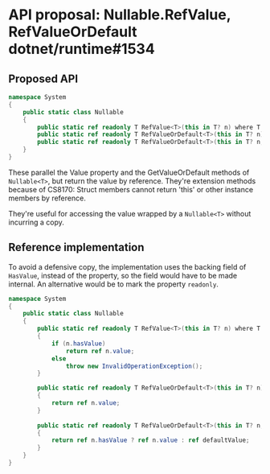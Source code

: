# API proposal: Nullable.RefValue, RefValueOrDefault dotnet/runtime#1534

## Proposed API
```csharp
namespace System
{
    public static class Nullable
    {
        public static ref readonly T RefValue<T>(this in T? n) where T : struct;
        public static ref readonly T RefValueOrDefault<T>(this in T? n) where T : struct;
        public static ref readonly T RefValueOrDefault<T>(this in T? n, in T defaultValue) where T : struct;
    }
}
```

These parallel the Value property and the GetValueOrDefault methods of `Nullable<T>`,
but return the value by reference. They're extension methods because of CS8170:
Struct members cannot return 'this' or other instance members by reference.

They're useful for accessing the value wrapped by a `Nullable<T>` without
incurring a copy.


## Reference implementation

To avoid a defensive copy, the implementation uses the backing field of 
`HasValue`, instead of the property, so the field would have to be made internal.
An alternative would be to mark the property `readonly`.

```csharp
namespace System
{
    public static class Nullable
    {
        public static ref readonly T RefValue<T>(this in T? n) where T : struct
        {
            if (n.hasValue)
                return ref n.value;
            else
                throw new InvalidOperationException();
        }

        public static ref readonly T RefValueOrDefault<T>(this in T? n) where T : struct
        {
            return ref n.value;
        }
       
        public static ref readonly T RefValueOrDefault<T>(this in T? n, in T defaultValue) where T : struct
        {
            return ref n.hasValue ? ref n.value : ref defaultValue;
        }
    }
}
```

